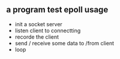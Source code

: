## a program test epoll usage
- init a socket server
- listen client to connectting
- recorde the client
- send / receive some data to /from client
- loop

